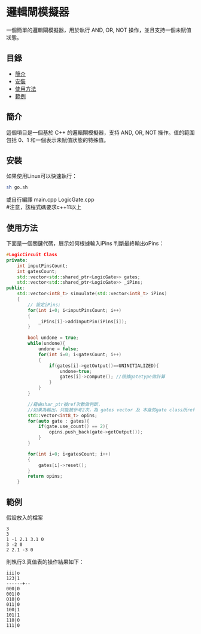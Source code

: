 # 邏輯閘模擬器

一個簡單的邏輯閘模擬器，用於執行 AND, OR, NOT 操作，並且支持一個未賦值狀態。

## 目錄

- [簡介](#簡介)
- [安裝](#安裝)
- [使用方法](#使用方法)
- [範例](#範例)

## 簡介

這個項目是一個基於 C++ 的邏輯閘模擬器，支持 AND, OR, NOT 操作。值的範圍包括 0、1 和一個表示未賦值狀態的特殊值。

## 安裝

如果使用Linux可以快速執行：

```bash
sh go.sh
```
或自行編譯 main.cpp LogicGate.cpp  
#注意，該程式碼要求c++11以上

## 使用方法

下面是一個關鍵代碼，展示如何根據輸入iPins 判斷最終輸出oPins：

```main.cpp
#LogicCircuit Class
private:
    int inputPinsCount;
    int gatesCount;
    std::vector<std::shared_ptr<LogicGate>> gates;
    std::vector<std::shared_ptr<LogicGate>> _iPins;
public:
    std::vector<int8_t> simuulate(std::vector<int8_t> iPins)
    {
        // 設定iPins;
        for(int i=0; i<inputPinsCount; i++)
        {
            _iPins[i]->addInputPin(iPins[i]);
        }

        bool undone = true;
        while(undone){
            undone = false;
            for(int i=0; i<gatesCount; i++)
            {
                if(gates[i]->getOutput()==UNINITIALIZED){
                    undone=true;
                    gates[i]->compute(); //根據gatetype做計算
                }
            }
        }

        //藉由shar_ptr被ref次數做判斷，
        //如果為輸出，只能被參考2次，為 gates vector 及 本身的gate class所ref
        std::vector<int8_t> opins;
        for(auto gate : gates){
            if(gate.use_count() == 2){
                opins.push_back(gate->getOutput());
            }
        }

        for(int i=0; i<gatesCount; i++)
        {
            gates[i]->reset();
        }
        return opins;
    }
```

## 範例
假設放入的檔案
```
3
3
1 -1 2.1 3.1 0
3 -2 0
2 2.1 -3 0
```

則執行3.真值表的操作結果如下：
```
iii|o
123|1
------+--
000|0
001|0
010|0
011|0
100|1
101|1
110|0
111|0
```
